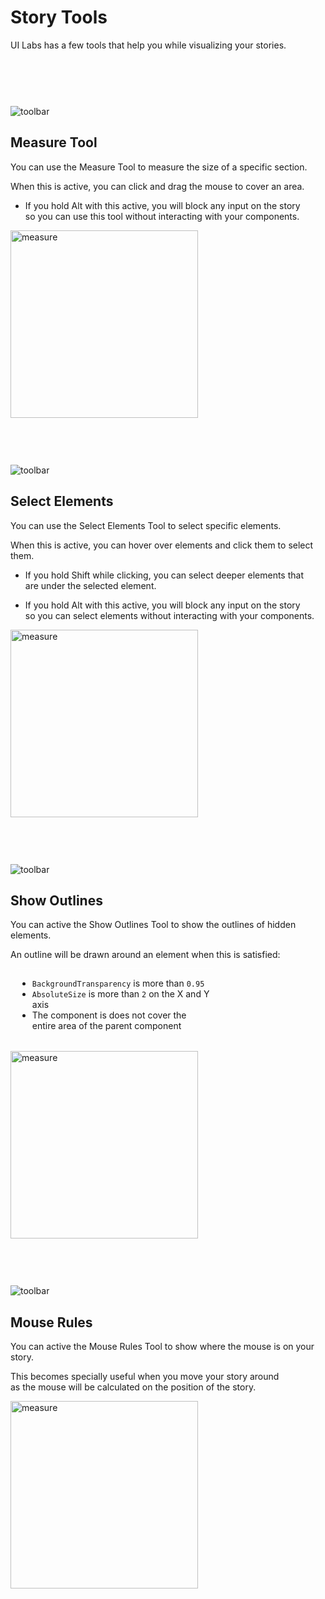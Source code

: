 # Story Tools

UI Labs has a few tools that help you while visualizing your stories.





<div class="image-tip-holder" style="padding-top: 75px;">
   <div style="position: relative;" >
      <img class="image-label" src="/docs/plugin/toolbar2.png" alt="toolbar">
      <div class="measure-selector" />
   </div>
</div>

## Measure Tool

You can use the Measure Tool to measure the size of a specific section.

When this is active, you can click and drag the mouse to cover an area.

- If you hold <span class="item-description">Alt</span> with this active, you will block any input on the story <br/>
so you can use this tool without interacting with your components.

<img class="image-label" src="/docs/plugin/storytools/measure.png" alt="measure" width="300"/>







<div class="image-tip-holder" style="padding-top: 75px;">
   <div style="position: relative;" >
      <img class="image-label" src="/docs/plugin/toolbar2.png" alt="toolbar">
      <div class="selectelements-selector" />
   </div>
</div>

## Select Elements

You can use the Select Elements Tool to select specific elements.

When this is active, you can hover over elements and click them to select them.

- If you hold <span class="item-description">Shift</span> while clicking, you can select deeper elements that <br/>
are under the selected element.

- If you hold <span class="item-description">Alt</span> with this active, you will block any input on the story <br/>
so you can select elements without interacting with your components.

<img class="image-label" src="/docs/plugin/storytools/selectelements.png" alt="measure" width="300"/>









<div class="image-tip-holder" style="padding-top: 75px;">
   <div style="position: relative;" >
      <img class="image-label" src="/docs/plugin/toolbar2.png" alt="toolbar">
      <div class="outlines-selector" />
   </div>
</div>

## Show Outlines

You can active the Show Outlines Tool to show the outlines of hidden elements.

An outline will be drawn around an element when this is satisfied:

<div style="border-width: 1px; border-style: solid; border-color: rgba(255,255,255,0.2); padding-left: 10px; padding-right: 10px; margin-right: 170px; border-radius: 10px;">

- `BackgroundTransparency` is more than `0.95`  
- `AbsoluteSize` is more than `2` on the X and Y axis
- The component is does not cover the entire area of the parent component

</div>

<br/>

<img class="image-label" src="/docs/plugin/storytools/outlines.png" alt="measure" width="300"/>






<div class="image-tip-holder" style="padding-top: 75px;">
   <div style="position: relative;" >
      <img class="image-label" src="/docs/plugin/toolbar2.png" alt="toolbar">
      <div class="rules-selector" />
   </div>
</div>

## Mouse Rules

You can active the Mouse Rules Tool to show where the mouse is on your story.

This becomes specially useful when you move your story around <br/>
as the mouse will be calculated on the position of the story.


<img class="image-label" src="/docs/plugin/storytools/rules.png" alt="measure" width="300"/>